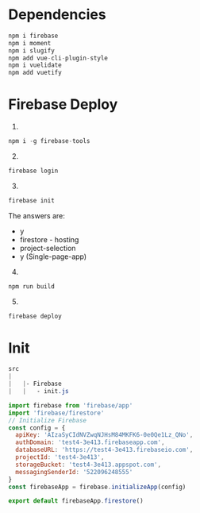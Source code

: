 # Dependencies

```js
npm i firebase
npm i moment
npm i slugify
npm add vue-cli-plugin-style
npm i vuelidate
npm add vuetify
```

# Firebase Deploy

1.

```js
npm i -g firebase-tools
```

2.

```js
firebase login
```

3.

```js
firebase init
```

The answers are:

- y
- firestore - hosting
- project-selection
- y (Single-page-app)

4.

```js
npm run build
```

5.

```js
firebase deploy
```

# Init

```scss
src
|
|   |- Firebase
|   |   - init.js
```

```js
import firebase from 'firebase/app'
import 'firebase/firestore'
// Initialize Firebase
const config = {
  apiKey: 'AIzaSyCIdNVZwqNJHsM84MKFK6-0e0Qe1Lz_QNo',
  authDomain: 'test4-3e413.firebaseapp.com',
  databaseURL: 'https://test4-3e413.firebaseio.com',
  projectId: 'test4-3e413',
  storageBucket: 'test4-3e413.appspot.com',
  messagingSenderId: '522096248555'
}
const firebaseApp = firebase.initializeApp(config)

export default firebaseApp.firestore()
```
